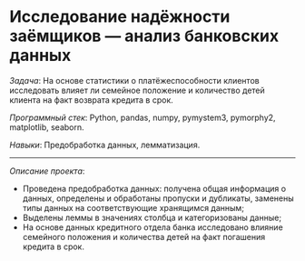 # Исследование надёжности заёмщиков — анализ банковских данных

*Задача*: На основе статистики о платёжеспособности клиентов исследовать влияет ли семейное положение и количество детей клиента на факт возврата кредита в срок.

*Программный стек*: Python, pandas, numpy, pymystem3, pymorphy2, matplotlib, seaborn.

*Навыки*: Предобработка данных, лемматизация.

---

*Описание проекта*:

- Проведена предобработка данных: получена общая информация о данных, определены и обработаны пропуски и дубликаты, заменены типы данных на соответствующие хранящимся данным;
- Выделены леммы в значениях столбца и категоризованы данные;
- На основе данных кредитного отдела банка исследовано влияние семейного положения и количества детей на факт погашения кредита в срок.